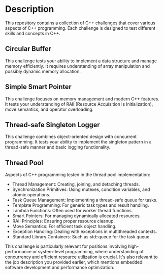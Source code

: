 # Description
This repository contains a collection of C++ challenges that cover various aspects of C++ programming. Each challenge is designed to test different skills and concepts in C++.

## Circular Buffer
This challenge tests your ability to implement a data structure and manage memory efficiently. It requires understanding of array manipulation and possibly dynamic memory allocation.

## Simple Smart Pointer
This challenge focuses on memory management and modern C++ features. It tests your understanding of RAII (Resource Acquisition Is Initialization), move semantics, and operator overloading.

## Thread-safe Singleton Logger
This challenge combines object-oriented design with concurrent programming. It tests your ability to implement the singleton pattern in a thread-safe manner and basic logging functionality.

## Thread Pool
Aspects of C++ programming tested in the thread pool implementation:
* Thread Management: Creating, joining, and detaching threads.
* Synchronization Primitives: Using mutexes, condition variables, and atomic operations.
* Task Queue Management: Implementing a thread-safe queue for tasks.
* Template Programming: For generic task types and result handling.
* Lambda Functions: Often used for worker thread functions.
* Smart Pointers: For managing dynamically allocated resources.
* RAII Principles: Ensuring proper resource cleanup.
* Move Semantics: For efficient task object handling.
* Exception Handling: Dealing with exceptions in multithreaded contexts.
* Standard Library Containers: Such as std::queue for the task queue.

This challenge is particularly relevant for positions involving high-performance or system-level programming, where understanding of concurrency and efficient resource utilization is crucial. It's also relevant to the job description you provided earlier, which mentions embedded software development and performance optimization.
